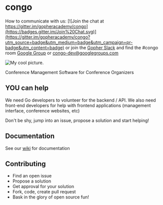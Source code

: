 # congo

How to communicate with us:  [![Join the chat at https://gitter.im/gopheracademy/congo](https://badges.gitter.im/Join%20Chat.svg)](https://gitter.im/gopheracademy/congo?utm_source=badge&utm_medium=badge&utm_campaign=pr-badge&utm_content=badge) or join the [Gopher Slack](https://docs.google.com/forms/d/1Wk7Alq-lp9sgH3h___zMPmh4gAaghsGpnnsW0Pa_9Ik/viewform?fbzx=4754263898376949596#start=invite) and find the #congo room
[Google Group](https://groups.google.com/d/forum/congo-dev)  or congo-dev@googlegroups.com

![My cool picture](https://raw.githubusercontent.com/gopheracademy/congo/master/logo.jpg).

Conference Management Software for Conference Organizers

## YOU can help
We need Go developers to volunteer for the backend / API.  We also need front-end developers for help with frontend applications (management interface, conference websites, etc)

Don't be shy, jump into an issue, propose a solution and start helping!

## Documentation
See our [wiki](https://github.com/gopheracademy/congo/wiki) for documentation

## Contributing
* Find an open issue
* Propose a solution
* Get approval for your solution
* Fork, code, create pull request
* Bask in the glory of open source fun!
